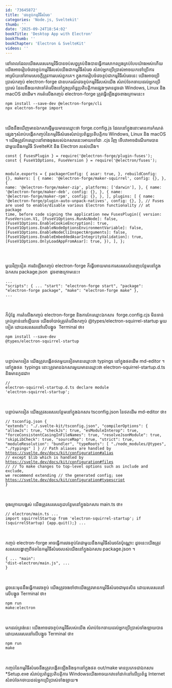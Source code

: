 ```yaml
---
id: '73645872'
title: 'វេចខ្ចប់​​កម្មវិធី​សំរេច'
categories: 'Node.js, Sveltekit'
thumb: ''
date: '2025-09-24T18:54:02'
bookTitle: 'Desktop App with Electron'
bookThumb: ''
bookChapter: 'Electron & SvelteKit'
videos: ''
---
```

<p>នៅ​ពេល​ដែល​យើង​សរសេរ​កម្មវិធី​បាន​ចប់​សព្វគ្រ​ប់​និង​បាន​ធ្វើការសាកល្បង​គ្រប់​បែបយ៉ាង​អស់​ហើយ យើង​អាច​រៀបចំ​វេចខ្ចប់​កម្មវិធី​របស់​យើង​ជា​កម្មវិធី​សំរេច សំរាប់​​អ្នក​ប្រើប្រាស់​អាច​យក​ទៅ​ប្រើការ​​អាស្រ័យ​ទៅ​តាម​សេចក្តី​ត្រូវការ​របស់ពួក​​គេ​។ ក្នុង​ការរៀបចំវេចខ្ចប់​​ជា​កម្មវិធី​សំរេច​នេះ យើង​អាច​ប្រើប្រាស់​​កញ្ចប់ electron-forge ជា​ឧបករណ៍វេចខ្ចប់​កម្មវិធី​របស់​យើង សំរាប់​ចែកចាយ​ដល់​អ្នក​ប្រើប្រាស់ ដែល​នឹង​យក​វា​​ទៅ​តំលើង​នៅ​ក្នុង​ប្រព័ន្ធ​ប្រតិបត្តិការ​ផ្សេង​ៗ​មាន​ដូច​ជា Windows, Linux និង macOS ជា​ដើម​។ ការ​តំលើង​កញ្ចប់ electron-forge ត្រូវ​ធ្វើ​ឡើង​ដូច​ខាង​ក្រោម​នេះ៖</p><pre><code>npm install --save-dev @electron-forge/cli
npx electron-forge import</code></pre><p>&nbsp;</p><p>យើង​នឹង​​ឃើញ​មាន​ឯកសារ​ថ្មី​មួយ​មាន​ឈ្មោះ​ថា forge.config.js ដែល​នៅ​ក្នុង​នោះ​មាន​ការកំណត់​ផ្សេង​ៗ​សំរាប់​បង្កើត​​កញ្ចប់​នៃ​កម្មវិធី​សំរេច​សំរាប់​ប្រព័ន្ធ​ប្រតិបត្តិការ Windows, Linux និង macOS ។ យើង​ត្រូវ​កែឈ្មោះ​នៅ​ខាង​ចុង​របស់​​ឯកសារ​នេះ​អោយ​​ទៅ​ជា .cjs វិញ ទើប​វា​អាច​ដំណើរការ​បាន​ជាមួយ​នឹង​កម្មវិធី SvelteKit និង Electron របស់​យើង​។</p><pre><code class="js javascript js-code">const { FusesPlugin } = require('@electron-forge/plugin-fuses');
const { FuseV1Options, FuseVersion } = require('@electron/fuses');

module.exports = {
  packagerConfig: {
    asar: true,
  },
  rebuildConfig: {},
  makers: [
    {
      name: '@electron-forge/maker-squirrel',
      config: {},
    },
    {
      name: '@electron-forge/maker-zip',
      platforms: ['darwin'],
    },
    {
      name: '@electron-forge/maker-deb',
      config: {},
    },
    {
      name: '@electron-forge/maker-rpm',
      config: {},
    },
  ],
  plugins: [
    {
      name: '@electron-forge/plugin-auto-unpack-natives',
      config: {},
    },
    // Fuses are used to enable/disable various Electron functionality
    // at package time, before code signing the application
    new FusesPlugin({
      version: FuseVersion.V1,
      [FuseV1Options.RunAsNode]: false,
      [FuseV1Options.EnableCookieEncryption]: true,
      [FuseV1Options.EnableNodeOptionsEnvironmentVariable]: false,
      [FuseV1Options.EnableNodeCliInspectArguments]: false,
      [FuseV1Options.EnableEmbeddedAsarIntegrityValidation]: true,
      [FuseV1Options.OnlyLoadAppFromAsar]: true,
    }),
  ],
};</code></pre><p>&nbsp;</p><p>មួយវិញ​ទៀត ការដំឡើង​កញ្ចប់ electron-forge ក៏​ធ្វើ​អោយ​មាន​ការសរសេរ​បំពេញ​បន្ថែម​នៅ​ក្នុង​ឯកសារ package.json &nbsp;ដូច​ខាង​ក្រោម​នេះ៖</p><pre><code class="js javascript js-code">...
"scripts": {
    ...
    "start": "electron-forge start",
    "package": "electron-forge package",
    "make": "electron-forge make"
  },
  ...</code></pre><p>&nbsp;</p><p>ក៏ប៉ុន្តែ ការតំលើង​កញ្ចប់ electron-forge និង​ការកែឈ្មោះ​ឯកសារ &nbsp;forge.config.cjs មិន​ទាន់​​គ្រប់គ្រាន់​នៅ​ឡើយ​ទេ យើង​ចាំបាច់​ត្រូវ​តំលើង​កញ្ចប់ @types/electron-squirrel-startup មួយ​ទៀត ដោយ​សរសេរ​នៅ​លើ​បង្អួច​ &nbsp;Terminal ថា៖</p><pre><code>npm install --save-dev @types/electron-squirrel-startup</code></pre><p>&nbsp;</p><p>បន្ទាប់​​​មក​ទៀត យើង​ត្រូវ​បង្កើត​ថត​មួយ​ទៀត​មាន​ឈ្មោះ​ថា typings នៅ​ក្នុង​ថត​ដើម md-editor ។ ​នៅ​ក្នុង​ថត &nbsp;typings នោះ​ត្រូវ​មាន​​ឯកសារមួយ​​មាន​ឈ្មោះ​ថា electron-squirrel-startup.d.ts និង​មាន​កូដ​ជា៖</p><pre><code class="typescript">// electron-squirrel-startup.d.ts
declare module 'electron-squirrel-startup';</code></pre><p>&nbsp;</p><p>បន្ទាប់​មក​ទៀត យើង​ត្រូវ​សរសេរ​បន្ថែម​នៅ​ក្នុង​ឯកសារ tsconfig.json នៃ​ថត​ដើម md-editor ថា៖</p><pre><code class="js javascript js-code">// tsconfig.json
{
	"extends": "./.svelte-kit/tsconfig.json",
	"compilerOptions": {
		"allowJs": true,
		"checkJs": true,
		"esModuleInterop": true,
		"forceConsistentCasingInFileNames": true,
		"resolveJsonModule": true,
		"skipLibCheck": true,
		"sourceMap": true,
		"strict": true,
		"moduleResolution": "bundler",
		"typeRoots": [
            "./node_modules/@types",
            "./typings"
        ]
	}
	// Path aliases are handled by https://svelte.dev/docs/kit/configuration#alias
	// except $lib which is handled by https://svelte.dev/docs/kit/configuration#files
	//
	// To make changes to top-level options such as include and exclude, we recommend extending
	// the generated config; see https://svelte.dev/docs/kit/configuration#typescript
}
</code></pre><p>&nbsp;</p><p>ចុង​ក្រោយ​បង្អស់ យើង​ត្រូវ​សរសេរ​កូដ​បន្ថែម​នៅ​ក្នុង​ឯកសារ main.ts ថា៖</p><pre><code class="typescript">// electron/main.ts
...
import squirrelStartup from 'electron-squirrel-startup';
if (squirrelStartup) {app.quit();}
...</code></pre><p>&nbsp;</p><p>កញ្ចប់ electron-forge អាច​ធ្វើការវេចខ្ចប់​​តែ​ជាមួយ​នឹង​កម្មវិធី​សំរេច​តែប៉ុណ្ណោះ ដូចនេះ​យើង​ត្រូវសរសេរ​​បង្ហាញ​ពី​ថត​នៃ​កម្មវិធី​សំរេច​របស់​យើង​​នៅ​ក្នុង​ឯកសារ package.json ។</p><pre><code class="js javascript js-code">{
...
"main": "dist-electron/main.js",
...
}</code></pre><p>&nbsp;</p><p>ដូចនេះ​មុន​នឹង​ធ្វើការវេចខ្ចប់ យើងត្រូវ​ចង​ចាំ​ថា​យើង​​ត្រូវ​មាន​​កម្មវិធី​សំរេច​ជាមុន​សិន​ ដោយ​សរសេរ​នៅ​លើ​បង្អួច Terminal ថា​៖</p><pre><code>npm run make:electron</code></pre><p>&nbsp;</p><p>មក​ដល់​ត្រង់​នេះ យើង​អាច​វេចខ្ចប់​កម្មវិធី​របស់​យើង សំរាប់​ចែកចាយ​ដល់​អ្នក​ប្រើប្រាស់​ទាំងឡាយ​បាន​ ដោយ​សរសេរ​នៅ​លើ​បង្អួច Terminal ថា៖</p><pre><code>npm run make</code></pre><p>&nbsp;</p><p>កញ្ចប់​នៃ​កម្មវិធី​សំរេច​នឹងត្រូវ​​បង្កើត​ឡើង​និង​ទុក​នៅ​ក្នុង​ថត out/make មាន​ប្រភេទ​ជា​​ឯកសារ *Setup.exe សំរាប់​ប្រព័ន្ធ​ប្រតិបត្តិការ Windows ​យើង​អាច​យក​វា​ទៅ​ដាក់​នៅ​លើ​ប្រព័ន្ធ​ Internet សំរាប់​ចែកចាយ​ដល់​អ្នក​ប្រើប្រាស់​ទាំងឡាយ​៕​</p>